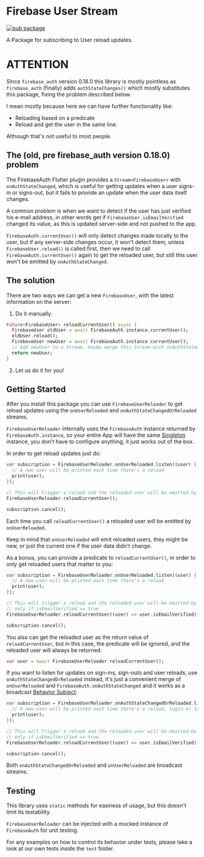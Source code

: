 # Firebase User Stream

[![pub package](https://img.shields.io/pub/v/firebase_user_stream.svg)](https://pub.dartlang.org/packages/firebase_user_stream)

A Package for subscribing to User reload updates.

# ATTENTION
Since `firebase_auth` version 0.18.0 this library is mostly pointless as `firebase_auth` (finally) adds 
`authStateChanges()` which mostly substitutes this package, fixing the problem described below.

I mean mostly because here we can have further functionality like: 

 * Reloading based on a predicate
 * Reload and get the user in the same line. 

Although that's not useful to most people.  

## The (old, pre firebase_auth version 0.18.0) problem
The FirebaseAuth Flutter plugin provides a `Stream<FirebaseUser>` with 
`onAuthStateChanged`, which is useful for getting updates when a user signs-in 
or signs-out, but it fails to provide an update when the user data itself changes.

A common problem is when we want to detect if the user has just verified his e-mail 
address, in other words get if `FirebaseUser.isEmailVerified` changed its value, as
this is updated server-side and not pushed to the app. 

`FirebaseAuth.currentUser()` will only detect changes made locally to the user, but 
if any server-side changes occur, it won't detect them, unless `FirebaseUser.reload()`
is called first, then we need to call `FirebaseAuth.currentUser()` again to get 
the reloaded user, but still this user won't be emitted by `onAuthStateChanged`.

## The solution

There are two ways we can get a new `FirebaseUser`, with the latest information on 
the server: 

1. Do it manually:

```dart
Future<FirebaseUser> reloadCurrentUser() async {
  FirebaseUser oldUser = await FirebaseAuth.instance.currentUser();    
  oldUser.reload();
  FirebaseUser newUser = await FirebaseAuth.instance.currentUser();
  // Add newUser to a Stream, maybe merge this Stream with onAuthStateChanged?
  return newUser; 
}
```

2. Let us do it for you!

## Getting Started

After you install this package you can use `FirebaseUserReloader` to get reload updates 
using the `onUserReloaded` and `onAuthStateChangedOrReloaded` streams. 

`FirebaseUserReloader` internally uses the 
`FirebaseAuth` instance returned by `FirebaseAuth.instance`, so your entire App will have the same
[Singleton](https://en.wikipedia.org/wiki/Singleton_pattern) instance, you don't have to configure anything, it just works out of the box.

In order to get reload updates just do:

```dart
var subscription = FirebaseUserReloader.onUserReloaded.listen((user) {
  // A new user will be printed each time there's a reload
  print(user);
});

// This will trigger a reload and the reloaded user will be emitted by onUserReloaded
FirebaseUserReloader.reloadCurrentUser();

subscription.cancel();
```

Each time you call `reloadCurrentUser()` a reloaded user will be emitted by 
`onUserReloaded`.

Keep in mind that `onUserReloaded` will emit reloaded users, they might be new, or just the
current one if the user data didn't change.

As a bonus, you can provide a predicate to `reloadCurrentUser()`, in order to only get reloaded 
users that matter to you:

```dart
var subscription = FirebaseUserReloader.onUserReloaded.listen((user) {
  // A new user will be printed each time there's a reload
  print(user);
});

// This will trigger a reload and the reloaded user will be emitted by onUserReloaded
// only if isEmailVerified == true
FirebaseUserReloader.reloadCurrentUser((user) => user.isEmailVerified);

subscription.cancel();
```

You also can get the reloaded user as the return value of `reloadCurrentUser`, but in this case, 
the predicate will be ignored, and the reloaded user will always be returned.

```dart
var user = await FirebaseUserReloader.reloadCurrentUser();
 ```

If you want to listen for updates on sign-ins, sign-outs and user reloads, use 
`onAuthStateChangedOrReloaded` instead, it's just a convenient merge of `onUserReloaded` and
`FirebaseAuth.onAuthStateChanged` and it works as a broadcast [Behavior Subject](https://pub.dev/documentation/rxdart/latest/rx/BehaviorSubject-class.html):

```dart
var subscription = FirebaseUserReloader.onAuthStateChangedOrReloaded.listen((user) {
  // A new user will be printed each time there's a reload, login or logout
  print(user);
});

// This will trigger a reload and the reloaded user will be emitted by onUserReloaded
// only if isEmailVerified == true
FirebaseUserReloader.reloadCurrentUser((user) => user.isEmailVerified);

subscription.cancel();
```

Both `onAuthStateChangedOrReloaded` and `onUserReloaded` are broadcast streams.

## Testing

This library uses `static` methods for easiness of usage, but this doesn't limit its 
testability.

`FirebaseUserReloader` can be injected with a mocked instance of `FirebaseAuth` for unit testing.

For any examples on how to control its behavior under tests, please take a look at our 
own tests inside the `test` folder.